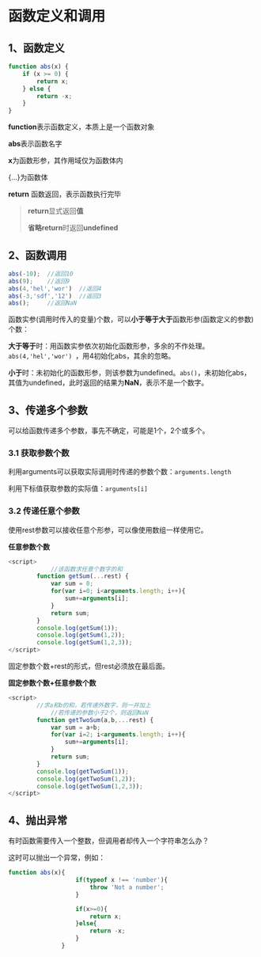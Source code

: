 # 函数定义和调用

## 1、函数定义

```js
function abs(x) {
    if (x >= 0) {
        return x;
    } else {
        return -x;
    }
}
```

**function**表示函数定义，本质上是一个函数对象

**abs**表示函数名字

**x**为函数形参，其作用域仅为函数体内

{...}为函数体

**return** 函数返回，表示函数执行完毕

> **return**显式返回**值**
>
> **省略return**时返回**undefined**



## 2、函数调用

```js
abs(-10);  //返回10
abs(9);    //返回9
abs(4,'hel','wor')  //返回4
abs(-3,'sdf','12')  //返回3
abs();     //返回NaN
```

函数实参(调用时传入的变量)个数，可以**小于等于大于**函数形参(函数定义的参数)个数：

**大于等于**时：用函数实参依次初始化函数形参，多余的不作处理。`abs(4,'hel','wor') `，用4初始化abs，其余的忽略。

**小于**时：未初始化的函数形参，则该参数为undefined。`abs()`，未初始化abs，其值为undefined，此时返回的结果为**NaN**，表示不是一个数字。



## 3、传递多个参数

可以给函数传递多个参数，事先不确定，可能是1个，2个或多个。

### 3.1 获取参数个数

利用arguments可以获取实际调用时传递的参数个数：`arguments.length`

利用下标值获取参数的实际值：`arguments[i]`



### 3.2 传递任意个参数

使用rest参数可以接收任意个形参，可以像使用数组一样使用它。

**任意参数个数**

```js
<script>
  			//该函数求任意个数字的和
        function getSum(...rest) {
            var sum = 0;
            for(var i=0; i<arguments.length; i++){
                sum+=arguments[i];
            }
            return sum;
        }
        console.log(getSum(1));
        console.log(getSum(1,2));
        console.log(getSum(1,2,3));
</script>
```



固定参数个数+rest的形式，但rest必须放在最后面。

**固定参数个数+任意参数个数**

```js
<script>
        //求a和b的和，若传递外数字，则一并加上
  			//若传递的参数小于2个，则返回NaN
        function getTwoSum(a,b,...rest) {
            var sum = a+b;
            for(var i=2; i<arguments.length; i++){
                sum+=arguments[i];
            }
            return sum;
        }
        console.log(getTwoSum(1));
        console.log(getTwoSum(1,2));
        console.log(getTwoSum(1,2,3));
</script>
```



## 4、抛出异常

有时函数需要传入一个整数，但调用者却传入一个字符串怎么办？

这时可以抛出一个异常，例如：

```js
function abs(x){
                   if(typeof x !== 'number'){
                       throw 'Not a number';
                   }

                   if(x>=0){
                       return x;
                   }else{
                       return -x;
                   }
               }
```













